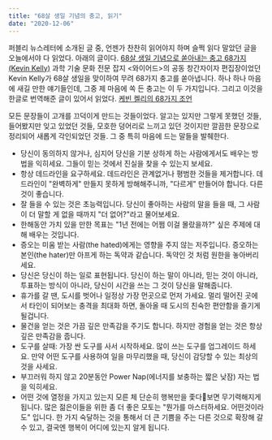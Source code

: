 ```yaml
---
title: "68살 생일 기념의 충고, 읽기"
date: "2020-12-06"
---
```

퍼블리 뉴스레터에 소개된 글 중, 언젠가 찬찬히 읽어야지 하며 슬쩍 읽다 말았던 글을 오늘에서야 다 읽었다. 아래의 글이다.
[68살 생일 기념으로 쏟아내는 충고 68가지 (Kevin Kelly)](https://kk.org/thetechnium/68-bits-of-unsolicited-advice/)
과학 기술 문화 전문 잡지 <와이어드>의 공동 창간자이자 편집장이었던 Kevin Kelly가 68살 생일을 맞이하여 무려 68가지 충고를 쏟아냅니다. 하나 하나 마음에 새길 만한 얘기들인데, 그중 제 마음에 쏙 든 충고는 이 두 가지입니다.
그리고 이것을 한글로 번역해준 글이 있어서 읽었다.
[케빈 켈리의 68가지 조언](https://news.hada.io/topic?id=2060)

모든 문장들이 고개를 끄덕이게 만드는 것들이었다. 알고는 있지만 그렇게 못했던 것들, 들어봤지만 잊고 있었던 것들, 모호한 덩어리로 느끼고 있던 것이지만 깔끔한 문장으로 정리되어 새롭게 각인되었던 것들. 그 중 특히 마음에 드는 말들을 발췌한다.

- 당신이 동의하지 않거나, 심지어 당신을 기분 상하게 하는 사람에게서도 배우는 방법을 익히세요. 그들이 믿는 것에서 진실을 찾을 수 있는지 보세요.
- 항상 데드라인을 요구하세요. 데드라인은 관계없거나 평범한 것들을 제거합니다. 데드라인이 "완벽하게" 만들지 못하게 방해해주니까, "다르게" 만들어야 합니다. 다른 것이 좋습니다.
- 잘 들을 수 있는 것은 초능력입니다. 당신이 좋아하는 사람의 말을 들을 때, 그 사람이 더 말할 게 없을 때까지 "더 없어?"라고 물어보세요.
- 한해동안 가치 있을 만한 목표는 "1년 전에는 어쩜 이걸 몰랐을까?" 싶은 주제에 대해 배우는 것입니다.
- 증오는 미움 받는 사람(the hated)에게는 영향을 주지 않는 저주입니다. 증오하는 본인(the hater)만 아프게 하는 독약과 같습니다. 독약인 것 처럼 원한을 놓아버리세요.
- 당신은 당신이 하는 일로 표현됩니다. 당신이 하는 말이 아니라, 믿는 것이 아니라, 투표하는 방식이 아니라, 당신이 시간을 쓰는 그 것이 당신을 말해줍니다.
- 휴가를 갈 땐, 도시를 벗어나 일정상 가장 먼곳으로 먼저 가세요. 멀리 떨어진 곳에서 타인이 되어보는 충격을 최대화 하면, 돌아올 때 도시의 친숙한 편안함을 즐기게 될겁니다.
- 물건을 얻는 것은 가끔 깊은 만족감을 주기도 합니다. 하지만 경험을 얻는 것은 항상 깊은 만족감을 줍니다.
- 도구를 살때: 가장 싼 도구를 사서 시작하세요. 많이 쓰는 도구를 업그레이드 하세요. 만약 어떤 도구를 사용하여 일을 마무리했을 때, 당신이 감당할 수 있는 최상의 것을 사세요.
- 부끄러워 하지 않고 20분동안 Power Nap(에너지를 보충하는 짧은 낮잠) 자는 법을 익히세요.
- 어떤 것에 열정을 가지고 있는지 모른 체 단순히 행복만을 좇다보면 무기력해지게 됩니다. 많은 젊은이들을 위한 좀 더 좋은 모토는 "뭔가를 마스터하세요. 어떤것이라도" 입니다. 한 가지 숙달하는 것을 통해서 더 큰 기쁨을 주는 다른 것으로 확장해 갈 수 있고, 결국엔 행복이 어디에 있는지 알게 됩니다.